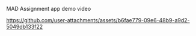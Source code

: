 MAD Assignment 
app demo video

https://github.com/user-attachments/assets/b6fae779-09e6-48b9-a9d2-5049db133f22

